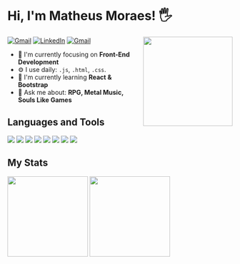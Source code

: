 # Hi, I'm Matheus Moraes! 🖐

<img src="https://media.giphy.com/media/iDaCeaKrHhUI1I8e2b/giphy.gif" width="200px" align="right">

<a href="mailto:matheusmoraes.gb19@gmail.com"><img src="https://img.shields.io/badge/Gmail-D14836?style=for-the-badge&logo=gmail&logoColor=white" alt="Gmail"></a>
<a href="https://www.linkedin.com/in/matheusmoraesgb/"><img src="https://img.shields.io/badge/LinkedIn-0077B5?style=for-the-badge&logo=linkedin&logoColor=white" alt="LinkedIn"></a>
<a href="https://www.instagram.com/thea__nemesis/"><img src="https://img.shields.io/badge/Instagram-E4405F?style=for-the-badge&logo=instagram&logoColor=white" alt="Gmail"></a>

- 👀 I'm currently focusing on **Front-End Development**
- ⚙️ I use daily: `.js`, `.html`, `.css`.
- 🔭 I'm currently learning **React & Bootstrap**
- 💬 Ask me about: **RPG, Metal Music, Souls Like Games**

## Languages and Tools

<div>
  <img src="https://img.shields.io/badge/HTML5-E34F26?style=for-the-badge&logo=html5&logoColor=white">
  <img src="https://img.shields.io/badge/CSS3-1572B6?style=for-the-badge&logo=css3&logoColor=white">
  <img src="https://img.shields.io/badge/JavaScript-F7DF1E?style=for-the-badge&logo=javascript&logoColor=black">
  <img src="https://img.shields.io/badge/React-20232A?style=for-the-badge&logo=react&logoColor=61DAFB">
  <img src="https://img.shields.io/badge/Bootstrap-563D7C?style=for-the-badge&logo=bootstrap&logoColor=white">
  <img src="https://img.shields.io/badge/Node.js-43853D?style=for-the-badge&logo=node.js&logoColor=white">
  <img src="https://img.shields.io/badge/Express.js-404D59?style=for-the-badge">
  <img src="https://img.shields.io/badge/GitHub-100000?style=for-the-badge&logo=github&logoColor=white">
</div>

## My Stats

<div>
  <a href="https://github.com/matheusgmo/github-readme-stats">
    <img height=180 align="center" src="https://github-readme-stats.vercel.app/api?username=matheusgmo&theme=transparent"/></a>
  <a href="https://github.com/matheusgmo/convoychat">
    <img height=180 align="center" src="https://github-readme-stats.vercel.app/api/top-langs?username=matheusgmo&layout=compact&langs_count=8&card_width=320&theme=transparent"/>
  </a>
</div>
